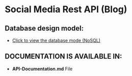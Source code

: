 # Social Media Rest API (Blog)

## Database design model:
* [Click to view the database mode (NoSQL)](https://dbdiagram.io/d/Social_media_app-6638f64c9e85a46d551e1e7b)

## DOCUMENTATION IS AVAILABLE IN:
- **API-Documentation.md** File
